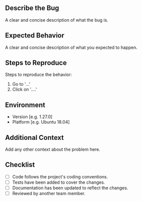 ## Describe the Bug
A clear and concise description of what the bug is.

## Expected Behavior
A clear and concise description of what you expected to happen.

## Steps to Reproduce
Steps to reproduce the behavior:
1. Go to '...'
2. Click on '....'

## Environment
 - Version [e.g. 1.27.0]
 - Platform [e.g. Ubuntu 18.04]

## Additional Context
Add any other context about the problem here.

## Checklist

<!-- Mark the completed tasks with [x]: -->

- [ ] Code follows the project's coding conventions.
- [ ] Tests have been added to cover the changes.
- [ ] Documentation has been updated to reflect the changes.
- [ ] Reviewed by another team member.
